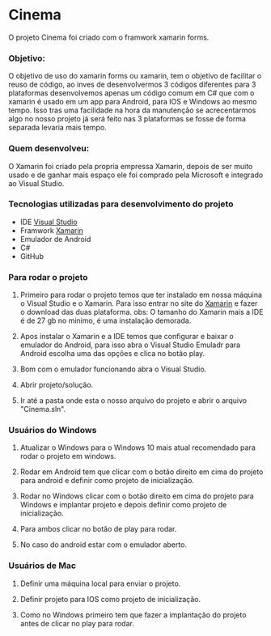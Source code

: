 # Cinema

O projeto Cinema foi criado com o framwork xamarin forms.



### Objetivo:

O objetivo de uso do xamarin forms ou xamarin, tem o objetivo de facilitar o reuso de código, ao inves de desenvolvermos 3 códigos diferentes para 3 plataformas desenvolvemos apenas um código comum em C# que com o xamarin é usado em um app para Android, para IOS e Windows ao mesmo tempo. Isso tras uma facilidade na hora da manutenção se acrecentarmos algo no nosso projeto já será feito nas 3 plataformas se fosse de forma separada levaria mais tempo.

### Quem desenvolveu:

O Xamarin foi criado pela propria empressa Xamarin, depois de ser muito usado e de ganhar mais espaço ele foi comprado pela Microsoft e integrado ao Visual Studio.

### Tecnologias utilizadas para desenvolvimento do projeto

 * IDE [Visual Studio](https://www.visualstudio.com/)
 * Framwork [Xamarin](https://www.xamarin.com/) 
 * Emulador de Android
 * C#
 * GitHub
 
 ### Para rodar o projeto
 
 1. Primeiro para rodar o projeto temos que ter instalado em nossa máquina o Visual Studio e o Xamarin. Para isso entrar no site do [Xamarin](https://www.xamarin.com/) e fazer o download das duas plataforma.
 obs: O tamanho do Xamarin mais a IDE é de 27 gb no minimo, é uma instalação demorada.
 
 1. Apos instalar o Xamarin e a IDE temos que configurar e baixar o emulador do Android, para isso abra o Visual Studio Emuladr para Android escolha uma das opções e clica no botão play.
 
 1. Bom com o emulador funcionando abra o Visual Studio.
 
 1. Abrir projeto/solução.
 
 1. Ir até a pasta onde esta o nosso arquivo do projeto e abrir o arquivo "Cinema.sln".
 
 ### Usuários do Windows
 
 1. Atualizar o Windows para o Windows 10 mais atual recomendado para rodar o projeto em windows.
 
 1. Rodar em Android tem que clicar com o botão direito em cima do projeto para android e definir como projeto de inicialização.
 
 1. Rodar no Windows clicar com o botão direito em cima do projeto para Windows e implantar projeto e depois definir como projeto de inicialização.
 
 1. Para ambos clicar no botão de play para rodar.
 
 1. No caso do android estar com o emulador aberto.
 
 ### Usuários de Mac
 
 1. Definir uma máquina local para enviar o projeto.
 
 1. Definir projeto para IOS como projeto de inicialização.
  
 1. Como no Windows primeiro tem que fazer a implantação do projeto antes de clicar no play para rodar.
 
 
 
 
 
